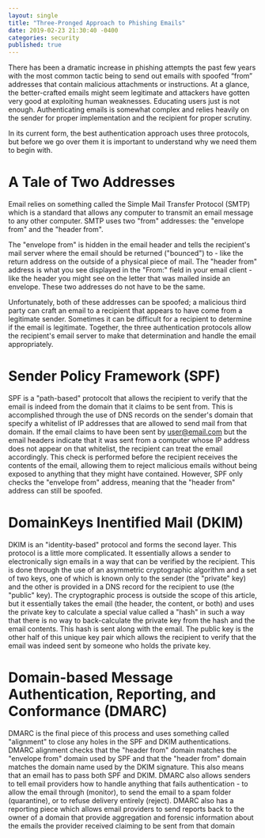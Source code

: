 ```yaml
---
layout: single
title: "Three-Pronged Approach to Phishing Emails"
date: 2019-02-23 21:30:40 -0400
categories: security
published: true
---
```


There has been a dramatic increase in phishing attempts the past few years with the most common tactic being to send out emails with spoofed “from” addresses that contain malicious attachments or instructions. At a glance, the better-crafted emails might seem legitimate and attackers have gotten very good at exploiting human weaknesses. Educating users just is not enough. Authenticating emails is somewhat complex and relies heavily on the sender for proper implementation and the recipient for proper scrutiny.

In its current form, the best authentication approach uses three protocols, but before we go over them it is important to understand why we need them to begin with.

# A Tale of Two Addresses
Email relies on something called the Simple Mail Transfer Protocol (SMTP) which is a standard that allows any computer to transmit an email message to any other computer. SMTP uses two "from" addresses: the "envelope from" and the "header from".

The "envelope from" is hidden in the email header and tells the recipient's mail server where the email should be returned ("bounced") to - like the return address on the outside of a physical piece of mail. The "header from" address is what you see displayed in the "From:" field in your email client - like the header you might see on the letter that was mailed inside an envelope. These two addresses do not have to be the same.

Unfortunately, both of these addresses can be spoofed; a malicious third party can craft an email to a recipient that appears to have come from a legitimate sender. Sometimes it can be difficult for a recipient to determine if the email is legitimate. Together, the three authentication protocols allow the recipient's email server to make that determination and handle the email appropriately.

# Sender Policy Framework (SPF)
SPF is a "path-based" protocolt that allows the recipient to verify that the email is indeed from the domain that it claims to be sent from. This is accomplished through the use of DNS records on the sender's domain that specify a whitelist of IP addresses that are allowed to send mail from that domain. If the email claims to have been sent by user@email.com but the email headers indicate that it was sent from a computer whose IP address does not appear on that whitelist, the recipient can treat the email accordingly. This check is performed before the recipient receives the contents of the email, allowing them to reject malicious emails without being exposed to anything that they might have contained. However, SPF only checks the "envelope from" address, meaning that the "header from" address can still be spoofed.

# DomainKeys Inentified Mail (DKIM)
DKIM is an "identity-based" protocol and forms the second layer. This protocol is a little more complicated. It essentially allows a sender to electronically sign emails in a way that can be verified by the recipient. This is done through the use of an asymmetric cryptographic algorithm and a set of two keys, one of which is known only to the sender (the "private" key) and the other is provided in a DNS record for the recipient to use (the "public" key). The cryptographic process is outside the scope of this article, but it essentially takes the email (the header, the content, or both) and uses the private key to calculate a special value called a "hash" in such a way that there is no way to back-calculate the private key from the hash and the email contents. This hash is sent along with the email. The public key is the other half of this unique key pair which allows the recipient to verify that the email was indeed sent by someone who holds the private key.

# Domain-based Message Authentication, Reporting, and Conformance (DMARC)
DMARC is the final piece of this process and uses something called "alignment" to close any holes in the SPF and DKIM authentications. DMARC alignment checks that the "header from" domain matches the "envelope from" domain used by SPF and that the "header from" domain matches the domain name used by the DKIM signature. This also means that an email has to pass both SPF and DKIM. DMARC also allows senders to tell email providers how to handle anything that fails authentication - to allow the email through (monitor), to send the email to a spam folder (quarantine), or to refuse delivery entirely (reject). DMARC also has a reporting piece which allows email providers to send reports back to the owner of a domain that provide aggregation and forensic information about the emails the provider received claiming to be sent from that domain